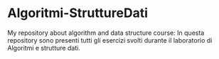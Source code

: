 # Algoritmi-StruttureDati
My repository about algorithm and data structure course:
In questa repository sono presenti tutti gli esercizi svolti durante il laboratorio di Algoritmi e strutture dati.
